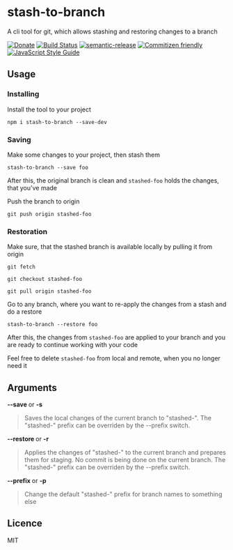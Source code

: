 # stash-to-branch

A cli tool for git, which allows stashing and restoring changes to a branch

[![Donate](https://img.shields.io/badge/Donate-PayPal-green.svg)](https://www.paypal.com/cgi-bin/webscr?cmd=_s-xclick&hosted_button_id=VPW29QJ4HBZ74)
[![Build Status](https://travis-ci.org/meszaros-lajos-gyorgy/stash-to-branch.svg?branch=master)](https://travis-ci.org/meszaros-lajos-gyorgy/stash-to-branch)
[![semantic-release](https://img.shields.io/badge/%20%20%F0%9F%93%A6%F0%9F%9A%80-semantic--release-e10079.svg)](https://github.com/semantic-release/semantic-release)
[![Commitizen friendly](https://img.shields.io/badge/commitizen-friendly-brightgreen.svg)](http://commitizen.github.io/cz-cli/)
[![JavaScript Style Guide](https://img.shields.io/badge/code_style-standard-brightgreen.svg)](https://standardjs.com)

## Usage

### Installing

Install the tool to your project

`npm i stash-to-branch --save-dev`

### Saving

Make some changes to your project, then stash them

`stash-to-branch --save foo`

After this, the original branch is clean and `stashed-foo` holds the changes,
that you've made

Push the branch to origin

`git push origin stashed-foo`

### Restoration

Make sure, that the stashed branch is available locally by pulling it from origin

`git fetch`

`git checkout stashed-foo`

`git pull origin stashed-foo`

Go to any branch, where you want to re-apply the changes from a stash and do a restore

`stash-to-branch --restore foo`

After this, the changes from `stashed-foo` are applied to your branch and you are
ready to continue working with your code

Feel free to delete `stashed-foo` from local and remote, when you no longer need it

## Arguments
  
**--save <name>** or **-s <name>**

> Saves the local changes of the current branch to "stashed-<name>". The "stashed-"
prefix can be overriden by the --prefix switch.

**--restore <name>** or **-r <name>**

> Applies the changes of "stashed-<name>" to the current branch and prepares
them for staging. No commit is being done on the current branch. The "stashed-"
prefix can be overriden by the --prefix switch.

**--prefix <prefix>** or **-p <prefix>**

> Change the default "stashed-" prefix for branch names to something else

## Licence

MIT
